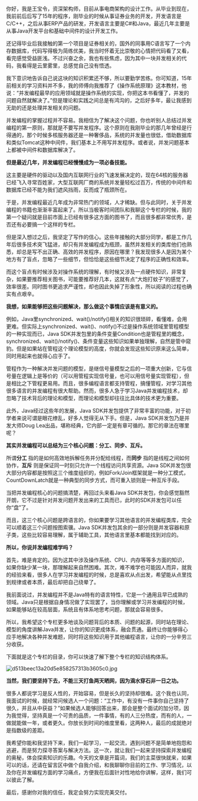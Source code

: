 你好，我是王宝令，资深架构师，目前从事电商架构的设计工作。从毕业到现在，我前前后后写了15年的程序，刚毕业的时候从事证券业务的开发，开发语言是C/C++，之后从事ERP产品的研发，开发语言主要是C\#和Java，最近几年主要是从事Java开发平台和基础中间件的设计开发工作。

还记得毕业后我接触的第一个项目是证券相关的，国外的同事用C语言写了一个内存数据库，代码写得极为简练优美，我当时怀着无比崇敬的心情把代码看了又看，看完感觉受益匪浅。不过兴奋之余，我也有些焦虑，因为其中一块并发相关的代码，我看得是云里雾里，总感觉自己没有悟透。

我下意识地告诉自己说这块的知识积累还不够，所以要勤学苦练。你可知道，15年前相关的学习资料并不多，我的师傅向我推荐了《操作系统原理》这本教材，他说：“并发编程最早的应用领域就是操作系统的实现，你把这本书看懂了，并发的问题自然就解决了。”但是理论和实践之间总是有鸿沟的，之后好多年，最让我感到无助的还是处理并发相关的问题。

并发编程的掌握过程并不容易。我相信为了解决这个问题，你也听别人总结过并发编程的第一原则，那就是不要写并发程序。这个原则在我刚毕业的那几年曾经是行得通的，那个时候多核服务器还是一种奢侈品，系统的并发量也很低，借助数据库和类似Tomcat这种中间件，我们基本上不用写并发程序。或者说，并发问题基本上都被中间件和数据库解决了。

**但是最近几年，并发编程已经慢慢成为一项必备技能。** 

这主要是硬件的驱动以及国内互联网行业的飞速发展决定的，现在64核的服务器已经飞入寻常百姓家，大型互联网厂商的系统并发量轻松过百万，传统的中间件和数据库已经不能为我们遮风挡雨，反而成了瓶颈所在。

于是，并发编程最近几年成为非常热门的领域，人才稀缺。但与此同时，关于并发编程的书籍也渐渐丰富起来了。所以当极客时间团队和我聊这个专栏的时候，我的第一个疑问就是目前市面上已经有很多这方面的图书了，而且很多都非常优秀，是否还有必要搞一个这样的专栏。

但是深入想过之后，我坚定了写作的信心。这些年接触的大部分同学，都是工作几年后很多技术突飞猛进，却只有并发编程成为瓶颈，虽然并发相关的类库他们也熟悉，却总是写不出正确、高效的并发程序，原因在哪里？我发现很多人是因为某个地方有了盲点，忽略了一些细节，但恰恰是这些细节决定了程序的正确性和效率。

而这个盲点有时候涉及对操作系统的理解，有时候又涉及一点硬件知识，非常复杂，如果要推荐相关图书，可能要推荐好几本，这就有点“大炮打蚊子”的感觉了，效率很差。同时图书更追求严谨性，却也因此失掉了形象性，所以阅读的过程也确实有点艰辛。

**我想，如果能够把这些问题解决，那么做这个事情应该是有意义的。** 

例如，Java里synchronized、wait()/notify()相关的知识很琐碎，看懂难，会用更难。但实际上synchronized、wait()、notify()不过是操作系统领域里管程模型的一种实现而已，Java SDK并发包里的条件变量Condition也是管程里的概念，synchronized、wait()/notify()、条件变量这些知识如果单独理解，自然是管中窥豹。但是如果站在管程这个理论模型的高度，你就会发现这些知识原来这么简单，同时用起来也就得心应手了。

管程作为一种解决并发问题的模型，是继信号量模型之后的一项重大创新，它与信号量在逻辑上是等价的（可以用管程实现信号量，也可以用信号量实现管程），但是相比之下管程更易用。而且，很多编程语言都支持管程，搞懂管程，对学习其他很多语言的并发编程有很大帮助。然而，很多人急于学习Java并发编程技术，却忽略了技术背后的理论和模型，而理论和模型却往往比具体的技术更为重要。

此外，Java经过这些年的发展，Java SDK并发包提供了非常丰富的功能，对于初学者来说可谓是眼花缭乱，好多人觉得无从下手。但是，Java SDK并发包乃是并发大师Doug Lea出品，堪称经典，它内部一定是有章可循的。那它的章法在哪里呢？

**其实并发编程可以总结为三个核心问题：分工、同步、互斥。** 

所谓**分工** 指的是如何高效地拆解任务并分配给线程，而**同步** 指的是线程之间如何协作，**互斥** 则是保证同一时刻只允许一个线程访问共享资源。Java SDK并发包很大部分内容都是按照这三个维度组织的，例如Fork/Join框架就是一种分工模式，CountDownLatch就是一种典型的同步方式，而可重入锁则是一种互斥手段。

当把并发编程核心的问题搞清楚，再回过头来看Java SDK并发包，你会感觉豁然开朗，它不过是针对并发问题开发出来的工具而已，此时的SDK并发包可以任你“盘”了。

而且，这三个核心问题是跨语言的，你如果要学习其他语言的并发编程类库，完全可以顺着这三个问题按图索骥。Java SDK并发包其余的一部分则是并发容器和原子类，这些比较容易理解，属于辅助工具，其他语言里基本都能找到对应的。

**所以，你说并发编程难学吗？** 

首先，难是肯定的。因为这其中涉及操作系统、CPU、内存等等多方面的知识，如果你缺少某一块，那理解起来自然困难。其次，难不难学也可能因人而异，就我的经验来看，很多人在学习并发编程的时候，总是喜欢从点出发，希望能从点里找到规律或者本质，最后却把自己绕晕了。

我前面说过，并发编程并不是Java特有的语言特性，它是一个通用且早已成熟的领域。Java只是根据自身情况做了实现罢了，当你理解或学习并发编程的时候，如果能够站在较高层面，系统且有体系地思考问题，那就会容易很多。

所以，我希望这个专栏更多地谈及问题背后的本质、问题的起源，同时站在理论、模型的角度讲解Java并发，让你的知识更成体系，融会贯通。最终让你能够得心应手地解决各种并发难题，同时将这些知识用于其他编程语言，让你的一分辛劳三分收获。

下面就是这个专栏的目录，你可以快速了解下整个专栏的知识结构体系。

![d513beec13a20d5e858257313b3605c0.jpg][]

**当然，我们要坚持下去，不能三天打鱼两天晒网，因为滴水穿石非一日之功。** 

很多人都说学习是反人性的，开始容易，但是长久的坚持却很难。这个我也认同，我面试的时候，就经常问候选人一个问题：“工作中，有没有一件事你自己坚持了很久，并且从中获益？”如果候选人能够回答出来，那会是整个面试的加分项，因为我觉得，坚持真是一个可贵的品质，一件事情，有的人三分热度，而有的人，一做就能做一年，或者更久。你放长到时间的维度里看，这两种人，最后的成就绝对是指数级的差距。

我希望你能和我坚持下来，我们一起学习，一起交流，遇到问题不是简单地抱怨和逃避，而是努力探寻答案与解决方法。这一次，就让我们一起来坚持探索并发编程的奥秘，体会探索知识的乐趣。今天的文章是开篇词，我们的主菜很快就来，如果可以的话，还请在留言区中做个自我介绍，和我聊聊你目前的工作、学习情况，以及你在并发编程方面的学习痛点，方便我在后面针对性地给你讲解，这样，我们可以彼此了解。

最后，感谢你对我的信任，我定会努力实现完美交付。


[d513beec13a20d5e858257313b3605c0.jpg]: https://static001.geekbang.org/resource/image/d5/c0/d513beec13a20d5e858257313b3605c0.jpg

